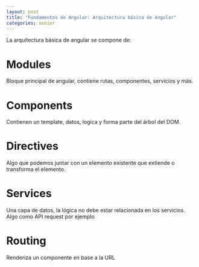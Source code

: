 ```yaml
---
layout: post
title: "Fundamentos de Angular: Arquitectura básica de Angular"
categories: senior
---
```


La arquitectura básica de angular se compone de:<!--more-->

# Modules

Bloque principal de angular, contiene rutas, componentes, servicios y más.

# Components

Contienen un template, datos, logica y forma parte del árbol del DOM.

# Directives

Algo que podemos juntar con un elemento existente que extiende o transforma el elemento.

# Services

Una capa de datos, la lógica no debe estar relacionada en los servicios. Algo como API request por ejemplo

# Routing

Renderiza un componente en base a la URL
